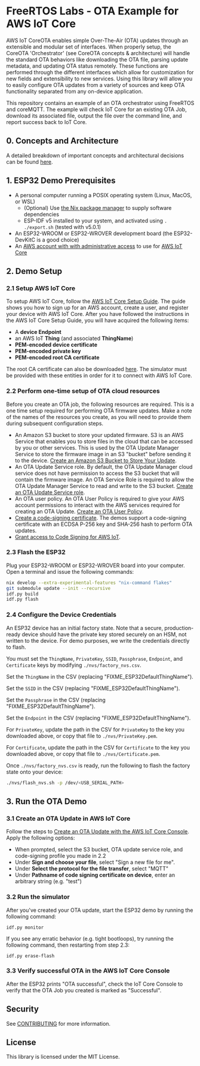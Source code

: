 # FreeRTOS Labs - OTA Example for AWS IoT Core

AWS IoT CoreOTA enables simple Over-The-Air (OTA) updates through an extensible
and modular set of interfaces. When properly setup, the CoreOTA 'Orchestrator'
(see CoreOTA concepts & architecture) will handle the standard OTA behaviors
like downloading the OTA file, parsing update metadata, and updating OTA status
remotely. These functions are performed through the different interfaces which
allow for customization for new fields and extensibility to new services. Using
this library will allow you to easily configure OTA updates from a variety of
sources and keep OTA functionality separated from any on-device application.

This repository contains an example of an OTA orchestrator using FreeRTOS and
coreMQTT. The example will check IoT Core for an existing OTA Job, download its
associated file, output the file over the command line, and report success back
to IoT Core.

## 0. Concepts and Architecture

A detailed breakdown of important concepts and architectural decisions can be
found [here](docs/design/CONCEPTS.md).

## 1. ESP32 Demo Prerequisites

- A personal computer running a POSIX operating system (Linux, MacOS, or WSL)
  - (Optional) Use [the Nix package manager](https://nixos.org/download.html) to
    supply software dependencies
  - ESP-IDF v5 installed to your system, and activated using `. ./export.sh` (tested with v5.0.1)
- An ESP32-WROOM or ESP32-WROVER development board (the ESP32-DevKitC is a good choice)
- An
  [AWS account with with administrative access](https://docs.aws.amazon.com/iot/latest/developerguide/setting-up.html)
  to use for [AWS IoT Core](https://aws.amazon.com/iot-core/)

## 2. Demo Setup

### 2.1 Setup AWS IoT Core

To setup AWS IoT Core, follow the [AWS IoT Core Setup Guide](docs/AWSSetup.md).
The guide shows you how to sign up for an AWS account, create a user, and
register your device with AWS IoT Core. After you have followed the instructions
in the AWS IoT Core Setup Guide, you will have acquired the following items:

- A **device Endpoint**
- an AWS IoT **Thing** (and associated **ThingName**)
- **PEM-encoded device certificate**
- **PEM-encoded private key**
- **PEM-encoded root CA certificate**

The root CA certificate can also be downloaded
[here](https://www.amazontrust.com/repository/AmazonRootCA1.pem). The simulator
must be provided with these entities in order for it to connect with AWS IoT
Core.

### 2.2 Perform one-time setup of OTA cloud resources

Before you create an OTA job, the following resources are required. This is a
one time setup required for performing OTA firmware updates. Make a note of the
names of the resources you create, as you will need to provide them during
subsequent configuration steps.

- An Amazon S3 bucket to store your updated firmware. S3 is an AWS Service that
  enables you to store files in the cloud that can be accessed by you or other
  services. This is used by the OTA Update Manager Service to store the firmware
  image in an S3 "bucket" before sending it to the device.
  [Create an Amazon S3 Bucket to Store Your Update](https://docs.aws.amazon.com/freertos/latest/userguide/dg-ota-bucket.html).
- An OTA Update Service role. By default, the OTA Update Manager cloud service
  does not have permission to access the S3 bucket that will contain the
  firmware image. An OTA Service Role is required to allow the OTA Update
  Manager Service to read and write to the S3 bucket.
  [Create an OTA Update Service role](https://docs.aws.amazon.com/freertos/latest/userguide/create-service-role.html).
- An OTA user policy. An OTA User Policy is required to give your AWS account
  permissions to interact with the AWS services required for creating an OTA
  Update.
  [Create an OTA User Policy](https://docs.aws.amazon.com/freertos/latest/userguide/create-ota-user-policy.html).
- [Create a code-signing certificate](https://docs.aws.amazon.com/freertos/latest/userguide/ota-code-sign-cert-win.html).
  The demos support a code-signing certificate with an ECDSA P-256 key and
  SHA-256 hash to perform OTA updates.
- [Grant access to Code Signing for AWS IoT](https://docs.aws.amazon.com/freertos/latest/userguide/code-sign-policy.html).

### 2.3 Flash the ESP32
Plug your ESP32-WROOM or ESP32-WROVER board into your computer. Open a terminal and issue the following commands:

```bash
nix develop --extra-experimental-features "nix-command flakes"
git submodule update --init --recursive
idf.py build
idf.py flash
```

### 2.4 Configure the Device Credentials

An ESP32 device has an initial factory state. Note that a secure, production-ready device should have the private key stored
securely on an HSM, not written to the device. For demo purposes, we write the credentials directly to flash.

You must set the `ThingName`, `PrivateKey`, `SSID`, `Passphrase`, `Endpoint`, and `Certificate`
keys by modifying `./nvs/factory_nvs.csv`.

Set the `ThingName` in the CSV (replacing "FIXME_ESP32DefaultThingName").

Set the `SSID` in the CSV (replacing "FIXME_ESP32DefaultThingName").

Set the `Passphrase` in the CSV (replacing "FIXME_ESP32DefaultThingName").

Set the `Endpoint` in the CSV (replacing "FIXME_ESP32DefaultThingName").

For `PrivateKey`, update the path in the CSV for `PrivateKey` to the key you
downloaded above, or copy that file to `./nvs/PrivateKey.pem`.

For `Certificate`, update the path in the CSV for `Certificate` to the key you
downloaded above, or copy that file to `./nvs/Certificate.pem`.

Once `./nvs/factory_nvs.csv` is ready, run the following to flash the factory
state onto your device:

```sh
./nvs/flash_nvs.sh -p /dev/<USB_SERIAL_PATH>
```

## 3. Run the OTA Demo

### 3.1 Create an OTA Update in AWS IoT Core

Follow the steps to
[Create an OTA Update with the AWS IoT Core Console](https://docs.aws.amazon.com/freertos/latest/userguide/ota-console-workflow.html).
Apply the following options:

- When prompted, select the S3 bucket, OTA update service role, and code-signing
  profile you made in 2.2
- Under **Sign and choose your file**, select "Sign a new file for me".
- Under **Select the protocol for the file transfer**, select "MQTT"
- Under **Pathname of code signing certificate on device**, enter an arbitrary
  string (e.g. "test")

### 3.2 Run the simulator

After you've created your OTA update, start the ESP32 demo by running the following command:

```
idf.py monitor
```

If you see any erratic behavior (e.g. tight bootloops), try running the following command, then restarting from step 2.3:
```
idf.py erase-flash
```

### 3.3 Verify successful OTA in the AWS IoT Core Console

After the ESP32 prints "OTA successful", check the IoT Core Console to verify
that the OTA Job you created is marked as "Successful".

## Security

See [CONTRIBUTING](CONTRIBUTING.md#security-issue-notifications) for more
information.

## License

This library is licensed under the MIT License.
